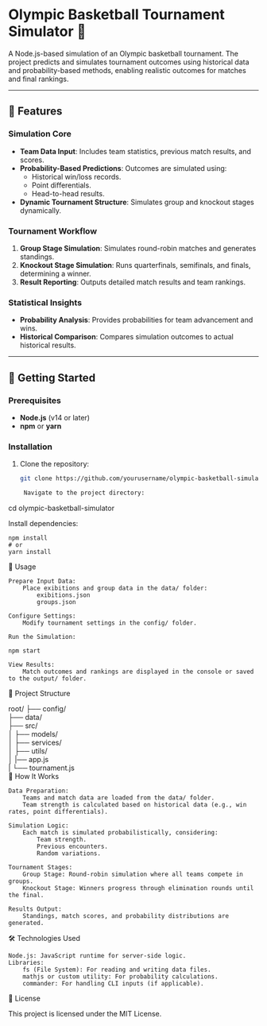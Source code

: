 # Olympic Basketball Tournament Simulator 🏀

A Node.js-based simulation of an Olympic basketball tournament. The project predicts and simulates tournament outcomes using historical data and probability-based methods, enabling realistic outcomes for matches and final rankings.

---

## 🌟 Features

### **Simulation Core**
- **Team Data Input**: Includes team statistics, previous match results, and scores.
- **Probability-Based Predictions**: Outcomes are simulated using:
  - Historical win/loss records.
  - Point differentials.
  - Head-to-head results.
- **Dynamic Tournament Structure**: Simulates group and knockout stages dynamically.

### **Tournament Workflow**
1. **Group Stage Simulation**: Simulates round-robin matches and generates standings.
2. **Knockout Stage Simulation**: Runs quarterfinals, semifinals, and finals, determining a winner.
3. **Result Reporting**: Outputs detailed match results and team rankings.

### **Statistical Insights**
- **Probability Analysis**: Provides probabilities for team advancement and wins.
- **Historical Comparison**: Compares simulation outcomes to actual historical results.

---

## 🚀 Getting Started

### Prerequisites
- **Node.js** (v14 or later)
- **npm** or **yarn**

### Installation
1. Clone the repository:
   ```bash
   git clone https://github.com/yourusername/olympic-basketball-simulator.git

    Navigate to the project directory:

cd olympic-basketball-simulator

Install dependencies:

    npm install
    # or
    yarn install

🔧 Usage

    Prepare Input Data:
        Place exibitions and group data in the data/ folder:
            exibitions.json
            groups.json

    Configure Settings:
        Modify tournament settings in the config/ folder.

    Run the Simulation:

    npm start

    View Results:
        Match outcomes and rankings are displayed in the console or saved to the output/ folder.

📂 Project Structure

root/
├── config/             
├── data/               
├── src/              
│   ├── models/        
│   ├── services/       
│   ├── utils/          
│   |── app.js        
|   └── tournament.js      
🧠 How It Works

    Data Preparation:
        Teams and match data are loaded from the data/ folder.
        Team strength is calculated based on historical data (e.g., win rates, point differentials).

    Simulation Logic:
        Each match is simulated probabilistically, considering:
            Team strength.
            Previous encounters.
            Random variations.

    Tournament Stages:
        Group Stage: Round-robin simulation where all teams compete in groups.
        Knockout Stage: Winners progress through elimination rounds until the final.

    Results Output:
        Standings, match scores, and probability distributions are generated.

🛠️ Technologies Used

    Node.js: JavaScript runtime for server-side logic.
    Libraries:
        fs (File System): For reading and writing data files.
        mathjs or custom utility: For probability calculations.
        commander: For handling CLI inputs (if applicable).

📜 License

This project is licensed under the MIT License.
